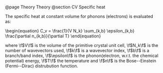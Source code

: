 @page Theory Theory
@section CV Specific heat

The specific heat at constant volume for phonons (electrons) is evaluated as:

\begin{equation}
C_v = \frac{1}{V N_k} \sum_{k,b} \epsilon_{k,b} \frac{\partial n_{k,b}}{\partial T}
\end{equation}

where \f$V\f$ is the volume of the primitive crystal unit cell, \f$N_k\f$ is the number of wavevectors used, \f$k\f$ is a wavevector index, \f$b\f$ is a branch/band index, \f$\epsilon\f$ is the phonon(electron, w.r.t. the chemical potential) energy, \f$T\f$ the temperature and \f$n\f$ is the Bose--Einstein (Fermi--Dirac) distrubution function.